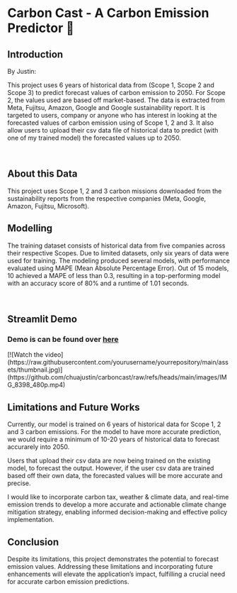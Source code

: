 # Carbon Cast - A Carbon Emission Predictor 💨 

## Introduction 
By Justin:

This project uses 6 years of historical data from (Scope 1, Scope 2 and Scope 3) to predict forecast values of carbon emission to 2050. For Scope 2, the values used are based off market-based. The data is extracted from Meta, Fujitsu, Amazon, Google and Google sustainability report. It is targeted to users, company or anyone who has interest in looking at the forecasted values of carbon emission using of Scope 1, 2 and 3. It also allow users to upload their csv data file of historical data to predict (with one of my trained model) the forecasted values up to 2050.

</br>

## About this Data

This project uses Scope 1, 2 and 3 carbon missions downloaded from the sustainability reports from the respective companies (Meta, Google, Amazon, Fujitsu, Microsoft). 

## Modelling

The training dataset consists of historical data from five companies across their respective Scopes. Due to limited datasets, only six years of data were used for training. The modeling produced several models, with performance evaluated using MAPE (Mean Absolute Percentage Error). Out of 15 models, 10 achieved a MAPE of less than 0.3, resulting in a top-performing model with an accuracy score of 80% and a runtime of 1.01 seconds.

</br>

## Streamlit Demo

<h3>Demo is can be found over <a href = "https://carbon-cast.streamlit.app/">here</a></h3>
[![Watch the video](https://raw.githubusercontent.com/yourusername/yourrepository/main/assets/thumbnail.jpg)](https://github.com/chuajustin/carboncast/raw/refs/heads/main/images/IMG_8398_480p.mp4)





## Limitations and Future Works

Currently, our model is trained on 6 years of historical data for Scope 1, 2 and 3 carbon emissions. For the model to have more accurate prediction, we would require a minimum of 10-20 years of historical data to forecast accurarely into 2050.

Users that upload their csv data are now being trained on the existing model, to forecast the output. However, if the user csv data are trained based off their own data, the forecasted values will be more accurate and precise.

I would like to incorporate carbon tax, weather & climate data, and real-time emission trends to develop a more accurate and actionable climate change mitigation strategy, enabling informed decision-making and effective policy implementation.

## Conclusion

Despite its limitations, this project demonstrates the potential to forecast emission values. Addressing these limitations and incorporating future enhancements will elevate the application’s impact, fulfilling a crucial need for accurate carbon emission predictions.
